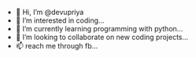 - 👋 Hi, I’m @devupriya
- 👀 I’m interested in coding...
- 🌱 I’m currently learning programming with python...
- 💞️ I’m looking to collaborate on new coding projects...
- 📫 reach me through fb...

<!---
devupriya/devupriya is a ✨ special ✨ repository because its `README.md` (this file) appears on your GitHub profile.
You can click the Preview link to take a look at your changes.
--->
